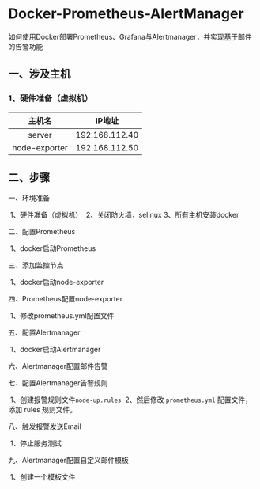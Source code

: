 # Docker-Prometheus-AlertManager

如何使用Docker部署Prometheus、Grafana与Alertmanager，并实现基于邮件的告警功能

## 一、涉及主机

### 1、硬件准备（虚拟机）

|    主机名     |     IP地址     |
| :-----------: | :------------: |
|    server     | 192.168.112.40 |
| node-exporter | 192.168.112.50 |

## 二、步骤

一、环境准备

​	1、硬件准备（虚拟机）
​	2、关闭防火墙，selinux
​	3、所有主机安装docker

二、配置Prometheus

​	1、docker启动Prometheus

三、添加监控节点

​	1、docker启动node-exporter

四、Prometheus配置node-exporter

​	1、修改prometheus.yml配置文件

五、配置Alertmanager

​	1、docker启动Alertmanager

六、Alertmanager配置邮件告警

七、配置Alertmanager告警规则

​	1、创建报警规则文件`node-up.rules`
​	2、然后修改 `prometheus.yml` 配置文件，添加 rules 规则文件。

八、触发报警发送Email

​	1、停止服务测试

九、Alertmanager配置自定义邮件模板

​	1、创建一个模板文件
